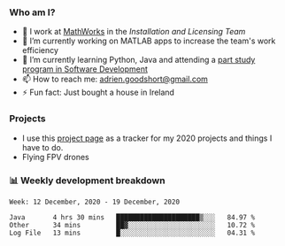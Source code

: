 ### Who am I?

<!--
**goodshort/goodshort** is a ✨ _special_ ✨ repository because its `README.md` (this file) appears on your GitHub profile.
-->

- 💼 I work at [MathWorks](https://www.mathworks.com/) in the _Installation and Licensing Team_
- 🔭 I’m currently working on MATLAB apps to increase the team's work efficiency
- 🌱 I’m currently learning Python, Java and attending a [part study program in Software Development](https://www.goodshort.me/who-am-i/studies#higher-diploma-in-software-development)
- 📫 How to reach me: adrien.goodshort@gmail.com
- ⚡ Fun fact: Just bought a house in Ireland

### Projects

- I use this [project page](https://github.com/users/goodshort/projects/1) as a tracker for my 2020 projects and things I have to do.
- Flying FPV drones

### 📊 Weekly development breakdown

<!--START_SECTION:waka-->
```text
Week: 12 December, 2020 - 19 December, 2020

Java       4 hrs 30 mins   █████████████████████▒░░░   84.97 % 
Other      34 mins         ██▓░░░░░░░░░░░░░░░░░░░░░░   10.72 % 
Log File   13 mins         █░░░░░░░░░░░░░░░░░░░░░░░░   04.31 % 
```
<!--END_SECTION:waka-->
